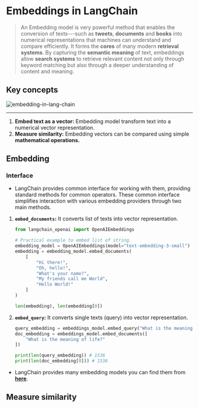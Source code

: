 # Embeddings in LangChain

> An Embedding model is very powerful method that enables the conversion of texts---such as **tweets**, **documents** and **books** into numerical representations that machines can understand and compare efficiently. It forms the **cores** of many modern **retrieval systems**. By capturing the **semantic meaning** of text, embeddings allow **search systems** to retrieve relevant content not only through keyword matching but also through a deeper understanding of content and meaning.

## Key concepts

![embedding-in-lang-chain](https://python.langchain.com/assets/images/embeddings_concept-975a9aaba52de05b457a1aeff9a7393a.png)

---

1. **Embed text as a vector:** Embedding model transform text into a numerical vector representation.
2. **Measure similarity:** Embedding vectors can be compared using simple **mathematical operations.**

## Embedding

### Interface

- LangChain provides common interface for working with them, providing standard methods for common operators. These common interface simplifies interaction with various embedding providers through two main methods.

1. **`embed_documents`:** It converts list of texts into vector representation.

    ```py
    from langchain_openai import OpenAIEmbeddings
    
    # Practical example to embed list of string.
    embedding_model = OpenAIEmbeddings(model="text-embedding-3-small")
    embedding = embedding_model.embed_documents(
        [
            "Hi there!",
            "Oh, hello!",
            "What's your name?",
            "My friends call me World",
            "Hello World!"
        ]
    )
    
    len(embedding), len(embedding[0])
    ```

2. **`embed_query`:** It converts single texts (query) into vector representation.

    ```py
    query_embedding = embeddings_model.embed_query("What is the meaning of life?")
    doc_embedding = embeddings_model.embed_documents([
        "What is the meaning of life?"
    ])

    print(len(query_embedding)) # 1536
    print(len(doc_embedding[0])) # 1536
    ```

- LangChain provides many embedding models you can find them from [**here**](https://python.langchain.com/docs/integrations/text_embedding/).


## Measure similarity
